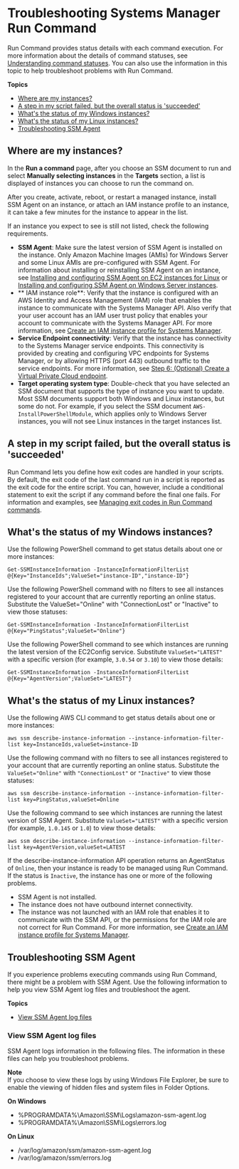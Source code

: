 # Troubleshooting Systems Manager Run Command<a name="troubleshooting-remote-commands"></a>

Run Command provides status details with each command execution\. For more information about the details of command statuses, see [Understanding command statuses](monitor-commands.md)\. You can also use the information in this topic to help troubleshoot problems with Run Command\.

**Topics**
+ [Where are my instances?](#where-are-instances)
+ [A step in my script failed, but the overall status is 'succeeded'](#ts-exit-codes)
+ [What's the status of my Windows instances?](#rc-healthapi-win)
+ [What's the status of my Linux instances?](#rc-healthapi-linux)
+ [Troubleshooting SSM Agent](#ts-ssmagent-linux)

## Where are my instances?<a name="where-are-instances"></a>

In the **Run a command** page, after you choose an SSM document to run and select **Manually selecting instances** in the **Targets** section, a list is displayed of instances you can choose to run the command on\.

After you create, activate, reboot, or restart a managed instance, install SSM Agent on an instance, or attach an IAM instance profile to an instance, it can take a few minutes for the instance to appear in the list\.

If an instance you expect to see is still not listed, check the following requirements\.
+ **SSM Agent**: Make sure the latest version of SSM Agent is installed on the instance\. Only Amazon Machine Images \(AMIs\) for Windows Server and some Linux AMIs are pre\-configured with SSM Agent\. For information about installing or reinstalling SSM Agent on an instance, see [Installing and configuring SSM Agent on EC2 instances for Linux](sysman-install-ssm-agent.md) or [Installing and configuring SSM Agent on Windows Server instances](sysman-install-ssm-win.md)\.
+ ** IAM instance role**: Verify that the instance is configured with an AWS Identity and Access Management \(IAM\) role that enables the instance to communicate with the Systems Manager API\. Also verify that your user account has an IAM user trust policy that enables your account to communicate with the Systems Manager API\. For more information, see [Create an IAM instance profile for Systems Manager](setup-instance-profile.md)\. 
+ **Service Endpoint connectivity**: Verify that the instance has connectivity to the Systems Manager service endpoints\. This connectivity is provided by creating and configuring VPC endpoints for Systems Manager, or by allowing HTTPS \(port 443\) outbound traffic to the service endpoints\. For more information, see [Step 6: \(Optional\) Create a Virtual Private Cloud endpoint](setup-create-vpc.md)\.
+ **Target operating system type**: Double\-check that you have selected an SSM document that supports the type of instance you want to update\. Most SSM documents support both Windows and Linux instances, but some do not\. For example, if you select the SSM document `AWS-InstallPowerShellModule`, which applies only to Windows Server instances, you will not see Linux instances in the target instances list\.

## A step in my script failed, but the overall status is 'succeeded'<a name="ts-exit-codes"></a>

Run Command lets you define how exit codes are handled in your scripts\. By default, the exit code of the last command run in a script is reported as the exit code for the entire script\. You can, however, include a conditional statement to exit the script if any command before the final one fails\. For information and examples, see [Managing exit codes in Run Command commands](command-exit-codes.md)\. 

## What's the status of my Windows instances?<a name="rc-healthapi-win"></a>

Use the following PowerShell command to get status details about one or more instances:

```
Get-SSMInstanceInformation -InstanceInformationFilterList @{Key="InstanceIds";ValueSet="instance-ID","instance-ID"}
```

Use the following PowerShell command with no filters to see all instances registered to your account that are currently reporting an online status\. Substitute the ValueSet="Online" with "ConnectionLost" or "Inactive" to view those statuses:

```
Get-SSMInstanceInformation -InstanceInformationFilterList @{Key="PingStatus";ValueSet="Online"}
```

Use the following PowerShell command to see which instances are running the latest version of the EC2Config service\. Substitute `ValueSet="LATEST"` with a specific version \(for example, `3.0.54` or `3.10`\) to view those details:

```
Get-SSMInstanceInformation -InstanceInformationFilterList @{Key="AgentVersion";ValueSet="LATEST"}
```

## What's the status of my Linux instances?<a name="rc-healthapi-linux"></a>

Use the following AWS CLI command to get status details about one or more instances:

```
aws ssm describe-instance-information --instance-information-filter-list key=InstanceIds,valueSet=instance-ID
```

Use the following command with no filters to see all instances registered to your account that are currently reporting an online status\. Substitute the `ValueSet="Online"` with `"ConnectionLost"` or `"Inactive"` to view those statuses:

```
aws ssm describe-instance-information --instance-information-filter-list key=PingStatus,valueSet=Online
```

Use the following command to see which instances are running the latest version of SSM Agent\. Substitute `ValueSet="LATEST"` with a specific version \(for example, `1.0.145` or `1.0`\) to view those details:

```
aws ssm describe-instance-information --instance-information-filter-list key=AgentVersion,valueSet=LATEST
```

If the describe\-instance\-information API operation returns an AgentStatus of `Online`, then your instance is ready to be managed using Run Command\. If the status is `Inactive`, the instance has one or more of the following problems\. 
+ SSM Agent is not installed\.
+ The instance does not have outbound internet connectivity\.
+ The instance was not launched with an IAM role that enables it to communicate with the SSM API, or the permissions for the IAM role are not correct for Run Command\. For more information, see [Create an IAM instance profile for Systems Manager](setup-instance-profile.md)\.

## Troubleshooting SSM Agent<a name="ts-ssmagent-linux"></a>

If you experience problems executing commands using Run Command, there might be a problem with SSM Agent\. Use the following information to help you view SSM Agent log files and troubleshoot the agent\. 

**Topics**
+ [View SSM Agent log files](#systems-manager-ssm-agent-log-files)

### View SSM Agent log files<a name="systems-manager-ssm-agent-log-files"></a>

SSM Agent logs information in the following files\. The information in these files can help you troubleshoot problems\.

**Note**  
If you choose to view these logs by using Windows File Explorer, be sure to enable the viewing of hidden files and system files in Folder Options\.

**On Windows**
+ %PROGRAMDATA%\\Amazon\\SSM\\Logs\\amazon\-ssm\-agent\.log
+ %PROGRAMDATA%\\Amazon\\SSM\\Logs\\errors\.log

**On Linux**
+ /var/log/amazon/ssm/amazon\-ssm\-agent\.log
+ /var/log/amazon/ssm/errors\.log